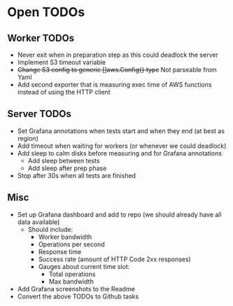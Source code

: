 # Open TODOs

## Worker TODOs

* Never exit when in preparation step as this could deadlock the server
* Implement S3 timeout variable
* ~~Change S3 config to generic []aws.Config{} type~~ Not parseable from Yaml
* Add second exporter that is measuring exec time of AWS functions instead of using the HTTP client

## Server TODOs

* Set Grafana annotations when tests start and when they end (at best as region)
* Add timeout when waiting for workers (or whenever we could deadlock)
* Add sleep to calm disks before measuring and for Grafana annotations
  * Add sleep between tests
  * Add sleep after prep phase
* Stop after 30s when all tests are finished

## Misc

* Set up Grafana dashboard and add to repo (we should already have all data available)
  * Should include:
    * Worker bandwidth
    * Operations per second
    * Response time
    * Success rate (amount of HTTP Code 2xx responses)
    * Gauges about current time slot:
      * Total operations
      * Max bandwidth
* Add Grafana screenshots to the Readme
* Convert the above TODOs to Github tasks

